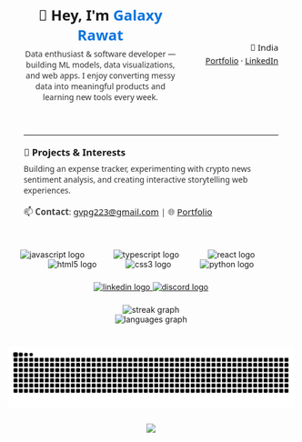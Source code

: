 <section id="profile-readme" style="font-family:system-ui,Segoe UI,Roboto,Helvetica,Arial,sans-serif;max-width:900px;margin:0 auto;padding:28px;border-radius:12px;">
  <header style="display:flex;align-items:center;gap:18px;">
    <div style="flex:1;">
      <h1 style="margin:0 0 6px;font-size:1.6rem;">👋 Hey, I'm <span style="color:#0b74de;">Galaxy Rawat</span></h1>
      <p style="margin:0;color:#333;">
        Data enthusiast & software developer — building ML models, data visualizations, and web apps.
        I enjoy converting messy data into meaningful products and learning new tools every week.
      </p>
    </div>
    <div style="text-align:right;min-width:160px;">
      <p style="margin:0;font-size:0.95rem;">📍 India</p>
      <p style="margin:4px 0 0;font-size:0.9rem;">
        <a href="https://galaxy-rawat-online.netlify.app/" target="_blank" rel="noopener">Portfolio</a> ·
        <a href="https://linkedin.com/in/galaxy-rawat" target="_blank" rel="noopener">LinkedIn</a>
      </p>
    </div>
  </header>

  <hr style="margin:18px 0;border:none;border-top:1px solid #e6e6e6;" />


  <footer>
    <div style="flex:1;min-width:240px;">
      <h2 style="margin:0 0 8px;font-size:1.05rem;">🚀 Projects & Interests</h2>
      <p style="margin:0;color:#333;">
        Building an expense tracker, experimenting with crypto news sentiment analysis, and creating
        interactive storytelling web experiences.
      </p>
    </div>
    <footer style="margin-top:18px;font-size:0.95rem;color:#444;">
    <p style="margin:0;">
      📫 <strong>Contact</strong>: <a href="mailto:youremail@example.com">gvpg223@gmail.com</a> |
      🌐 <a href="https://galaxy-rawat-online.netlify.app/" target="_blank" rel="noopener">Portfolio</a>
    </p>
  </footer>
</section>

###

<div align="center">
  <img src="https://cdn.jsdelivr.net/gh/devicons/devicon/icons/javascript/javascript-original.svg" height="70" alt="javascript logo"  />
  <img width="43" />
  <img src="https://cdn.jsdelivr.net/gh/devicons/devicon/icons/typescript/typescript-original.svg" height="70" alt="typescript logo"  />
  <img width="43" />
  <img src="https://cdn.jsdelivr.net/gh/devicons/devicon/icons/react/react-original.svg" height="70" alt="react logo"  />
  <img width="43" />
  <img src="https://cdn.jsdelivr.net/gh/devicons/devicon/icons/html5/html5-original.svg" height="70" alt="html5 logo"  />
  <img width="43" />
  <img src="https://cdn.jsdelivr.net/gh/devicons/devicon/icons/css3/css3-original.svg" height="70" alt="css3 logo"  />
  <img width="43" />
  <img src="https://cdn.jsdelivr.net/gh/devicons/devicon/icons/python/python-original.svg" height="70" alt="python logo"  />
</div>

###



###

<div align="center">
  <a href="https://www.linkedin.com/in/galaxy-rawat/" target="_blank">
    <img src="https://img.shields.io/static/v1?message=LinkedIn&logo=linkedin&label=&color=0077B5&logoColor=white&labelColor=&style=for-the-badge" height="100" alt="linkedin logo"  />
  </a>
  <a href="https://discord.com/users/galaxicitti" target="_blank">
    <img src="https://img.shields.io/static/v1?message=Discord&logo=discord&label=&color=7289DA&logoColor=white&labelColor=&style=for-the-badge" height="100" alt="discord logo"  />
  </a>
</div>

###

<div align="center">
  <img src="https://streak-stats.demolab.com?user=galaxicitti&locale=en&mode=daily&theme=dracula&hide_border=false&border_radius=5" height="700" alt="streak graph" /> <br>
  <img src="https://github-readme-stats.vercel.app/api/top-langs?username=galaxicitti&locale=en&hide_title=false&layout=compact&card_width=320&langs_count=12&theme=tokyonight&hide_border=false" height="700" alt="languages graph"  />
</div>

###

<br clear="both">

<img src="https://raw.githubusercontent.com/galaxicitti/galaxicitti/output/snake.svg" alt="Snake animation" />

###

<div align="center">
  <img src="https://visitor-badge.laobi.icu/badge?page_id=galaxicitti.galaxicitti&"  />
</div>

###
